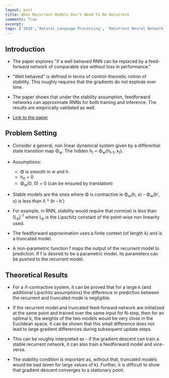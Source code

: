```yaml
---
layout: post
title: When Recurrent Models Don’t Need To Be Recurrent
comments: True
excerpt: 
tags: ['2018','Natural Language Processing', 'Recurrent Neural Network', AI, NLP, RNN, Theory]
---
```


## Introduction

* The paper explores "if a well behaved RNN can be replaced by a feed-forward network of comparable size without loss in performance."

* "Well behaved" is defined in terms of control-theoretic notion of stability. This roughly requires that the gradients do not explode over time.

* The paper shows that under the stability assumption, feedforward networks can approximate RNNs for both training and inference. The results are empirically validated as well.

* [Link to the paper](https://arxiv.org/abs/1805.10369)

## Problem Setting

* Consider a general, non linear dynamical system given by a differential state transition map &Phi;<sub>w</sub>. The hidden h<sub>t</sub> = &Phi;<sub>w</sub>(h<sub>t-1</sub>, x<sub>t</sub>).

* Assumptions:
    
    * &Phi; is smooth in w and h.
    * h<sub>0</sub> = 0
    * &Phi;<sub>w</sub>(0, 0) = 0 (can be ensured by translation)

* Stable models are the ones where &Phi; is contractive ie &Phi;<sub>w</sub>(h, x) - &Phi;<sub>w</sub>(h', x) is less than &Lambda; * (h - h')

* For example, in RNN, stability would require that norm(w) is less than (L<sub>p</sub>)<sup>-1</sup> where L<sub>p</sub> is the Lipschitz constant of the point-wise non linearity used.

* The feedforward approximation uses a finite context (of length k) and is a truncated model.

* A non-parametric function f maps the output of the recurrent model to prediction. If f is desired to be a parametric model, its parameters can be pushed to the recurrent model.

## Theoretical Results

* For a &Lambda;-contractive system, it can be proved that for a large k (and additional Lipschitz assumptions) the difference in prediction between the recurrent and truncated mode is negligible.

* If the recurrent model and truncated feed-forward network are initialized at the same point and trained over the same input for N-step, then for an optimal k, the weights of the two models would be very close in the Euclidean space. It can be shown that this small difference does not lead to large gradient differences during subsequent update steps.

* This can be roughly interpreted as - if the gradient descent can train a stable recurrent network, it can also train a feedforward model and vice-versa.

* The stability condition is important as, without that, truncated models would be bad (even for large values of k). Further, it is difficult to show that gradient descent converges to a stationary point.

